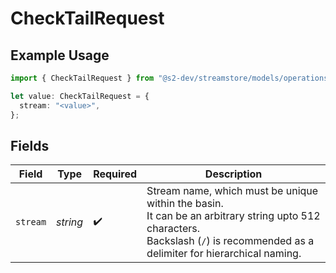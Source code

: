 # CheckTailRequest

## Example Usage

```typescript
import { CheckTailRequest } from "@s2-dev/streamstore/models/operations";

let value: CheckTailRequest = {
  stream: "<value>",
};
```

## Fields

| Field                                                                                                                                                                         | Type                                                                                                                                                                          | Required                                                                                                                                                                      | Description                                                                                                                                                                   |
| ----------------------------------------------------------------------------------------------------------------------------------------------------------------------------- | ----------------------------------------------------------------------------------------------------------------------------------------------------------------------------- | ----------------------------------------------------------------------------------------------------------------------------------------------------------------------------- | ----------------------------------------------------------------------------------------------------------------------------------------------------------------------------- |
| `stream`                                                                                                                                                                      | *string*                                                                                                                                                                      | :heavy_check_mark:                                                                                                                                                            | Stream name, which must be unique within the basin.<br/>It can be an arbitrary string upto 512 characters.<br/>Backslash (`/`) is recommended as a delimiter for hierarchical naming. |